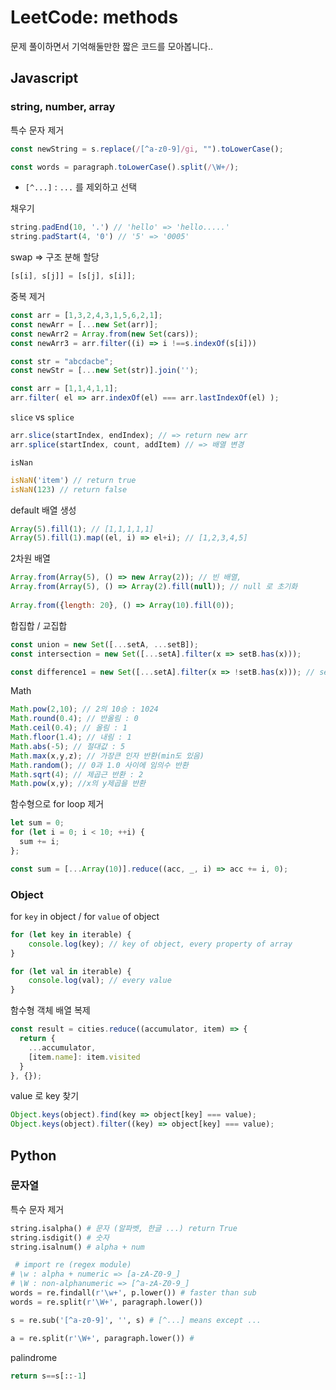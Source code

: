 # LeetCode: methods 

문제 풀이하면서 기억해둘만한 짧은 코드를 모아봅니다.. 

## Javascript

### string, number, array

특수 문자 제거 

```js
const newString = s.replace(/[^a-z0-9]/gi, "").toLowerCase();

const words = paragraph.toLowerCase().split(/\W+/);
```

- `[^...]` : `...` 를 제외하고 선택

채우기 

```js
string.padEnd(10, '.') // 'hello' => 'hello.....'
string.padStart(4, '0') // '5' => '0005'
```

swap => 구조 분해 할당 

```js
[s[i], s[j]] = [s[j], s[i]];
```

중복 제거 

```js
const arr = [1,3,2,4,3,1,5,6,2,1];
const newArr = [...new Set(arr)];
const newArr2 = Array.from(new Set(cars));
const newArr3 = arr.filter((i) => i !==s.indexOf(s[i]))

const str = "abcdacbe";
const newStr = [...new Set(str)].join('');

const arr = [1,1,4,1,1];
arr.filter( el => arr.indexOf(el) === arr.lastIndexOf(el) );
```

`slice` vs `splice`

```js
arr.slice(startIndex, endIndex); // => return new arr 
arr.splice(startIndex, count, addItem) // => 배열 변경 
```

`isNan`

```js
isNaN('item') // return true 
isNaN(123) // return false 
```

default 배열 생성

```js
Array(5).fill(1); // [1,1,1,1,1]
Array(5).fill(1).map((el, i) => el+i); // [1,2,3,4,5]
```

2차원 배열

```js
Array.from(Array(5), () => new Array(2)); // 빈 배열, 
Array.from(Array(5), () => Array(2).fill(null)); // null 로 초기화 
                        
Array.from({length: 20}, () => Array(10).fill(0));               
```

합집합 / 교집합

```js
const union = new Set([...setA, ...setB]);
const intersection = new Set([...setA].filter(x => setB.has(x)));

const difference1 = new Set([...setA].filter(x => !setB.has(x))); // setA - setB
```

Math 

```js
Math.pow(2,10); // 2의 10승 : 1024
Math.round(0.4); // 반올림 : 0
Math.ceil(0.4); // 올림 : 1
Math.floor(1.4); // 내림 : 1
Math.abs(-5); // 절대값 : 5
Math.max(x,y,z); // 가장큰 인자 반환(min도 있음)
Math.random(); // 0과 1.0 사이에 임의수 반환
Math.sqrt(4); // 제곱근 반환 : 2
Math.pow(x,y); //x의 y제곱을 반환
```

함수형으로 for loop 제거 

```js
let sum = 0;
for (let i = 0; i < 10; ++i) {
  sum += i;
};

const sum = [...Array(10)].reduce((acc, _, i) => acc += i, 0);
```

### Object

for `key` in object / for `value` of object

```js
for (let key in iterable) {
    console.log(key); // key of object, every property of array 
}

for (let val in iterable) {
    console.log(val); // every value 
}
```

함수형 객체 배열 복제 

```js
const result = cities.reduce((accumulator, item) => {
  return {
    ...accumulator,
    [item.name]: item.visited
  }
}, {});
```

value 로 key 찾기 

```js
Object.keys(object).find(key => object[key] === value);
Object.keys(object).filter((key) => object[key] === value);
```



## Python

### 문자열

특수 문자 제거

```python
string.isalpha() # 문자 (알파벳, 한글 ...) return True
string.isdigit() # 숫자 
string.isalnum() # alpha + num 
```

```python
 # import re (regex module)
# \w : alpha + numeric => [a-zA-Z0-9_] 
# \W : non-alphanumeric => [^a-zA-Z0-9_] 
words = re.findall(r'\w+', p.lower()) # faster than sub
words = re.split(r'\W+', paragraph.lower())

s = re.sub('[^a-z0-9]', '', s) # [^...] means except ... 
```

```python
a = re.split(r'\W+', paragraph.lower()) # 
```



palindrome

```python
return s==s[::-1]
```

